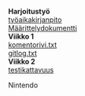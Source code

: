 **Harjoitustyö**  
[työaikakirjanpito](https://github.com/alemati/otm-harjoitustyo/blob/master/ty%C3%B6aikakirjanpito.md)    
[Määrittelydokumentti](https://github.com/alemati/otm-harjoitustyo/blob/master/dokumentointi/maarittelydokumentti.md)  
**Viikko 1**   
[komentorivi.txt](https://github.com/alemati/otm-harjoitustyo/blob/master/laskarit/viikko1/komentorivi.txt)  
[gitlog.txt](https://github.com/alemati/otm-harjoitustyo/blob/master/laskarit/viikko1/gitlog.txt)  
**Viikko 2**  
[testikattavuus](https://github.com/alemati/otm-harjoitustyo/blob/master/laskarit/viikko2/Unicafe/testikattavuus.png)  

Nintendo

